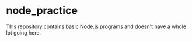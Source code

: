 # node_practice
This repository contains basic Node.js programs and doesn't have a whole lot going here. 
